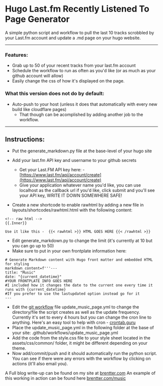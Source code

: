 # Hugo Last.fm Recently Listened To Page Generator

A simple python script and workflow to pull the last 10 tracks scrobbled by your Last.fm account and update a .md page on your hugo website.

---

### Features:
 - Grab up to 50 of your recent tracks from your last.fm account
 - Schedule the workflow to run as often as you'd like (or as much as your github account will allow)
 - Easily change the css of how it's displayed on the page.

### What this version does not do by default:
 - Auto-push to your host (unless it does that automatically with every new build like cloudflare pages)
     - That though can be acomplished by adding another job to the workflow.
---

## Instructions:

 - Put the generate_markdown.py file at the base-level of your hugo site
 - Add your last.fm API key and username to your github secrets
    - Get your Last.FM API key here: - [https://www.last.fm/api/account/create](https://www.last.fm/api/account/create)
    - Give your application whatever name you'd like, you can use localhost as the callback url if you'd like, click submit and you'll see your API key, WRITE IT DOWN SOMEWHERE SAFE!

 - Create a new shortcode to enable rawhtml by adding a new file in layouts/shortcodes/rawhtml.html with the following content:
```
<!-- raw html -->
{{.Inner}}
```
          
```Use it like this -  {{< rawhtml >}} HTML GOES HERE {{< /rawhtml >}}```

 - Edit generate_markdown.py to change the limit (it's currently at 10 but you can go up to 50)
 - Make sure to put in your own frontplate information here:

```
# Generate Markdown content with Hugo front matter and embedded HTML for styling
markdown_content=f'''---
title: "Music"
date: "{current_datetime}"
#YOUR FRONTPLATE INFO GOES HERE
#I included how it changes the date to the current one every time it runs with {current_datetime}
#If you prefer to use the lastupdated option instead go for it
---
``` 

 - Edit the [git workflow](https://docs.github.com/en/actions/writing-workflows/about-workflows) file update_music_page.yml to change the directory/file the script creates as well as the update frequency. Currently it's set to every 4 hours but you can change the cron line to anything. Here's an easy tool to help with cron - [crontab.guru](https://crontab.guru/)
 - Place the update_music_page.yml in the following folder at the base of your site:  .github/workflows/update_music_page.yml
 - Add the code from the style.css file to your style sheet located in the assets/css/common/ folder, it might be different depending on your theme.
 - Now add/commit/push and it should automatically run the  python script. You can see if there were any errors with the workflow by clicking on actions (it'll also email you).

A Full blog write-up can be found on my site at [brentter.com](https://brentter.com/blog/Add_An_Auto_Updating_Recently_Played_Music_Page_To_Hugo)
An example of this working in action can be found here [brentter.com/music](https://brentter.com/music)  
